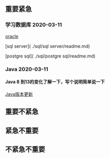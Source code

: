 ## 重要紧急

### 学习数据库 2020-03-11

[oracle]( ./sql/oracle/readme.md)

[sql server]( ./sql/sql server/readme.md)

[postgre sql]( ./sql/postgre sql/readme.md)

### Java 2020-03-11

#### Java 8 到13的变化了解一下，写个说明简单说一下

[Java版本更新]( D:\git\myNote\note\java\javaVersion.md )



## 重要不紧急



## 紧急不重要



## 不紧急不重要